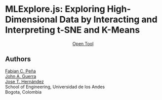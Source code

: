 # MLExplore.js: Exploring High-Dimensional Data by Interacting and Interpreting t-SNE and K-Means

<p align="center">
  <a href="https://fabiancpl.github.io/MLExplore.js/" target="_blank">Open Tool</a></a>
</p>

## Authors

[Fabian C. Peña](https://fabiancpl.github.io)
<br />
[John A. Guerra](http://johnguerra.co/)
<br />
[Jose T. Hernández](https://profesores.virtual.uniandes.edu.co/jhernand/en/inicio-en/)
<br />
School of Engineering, Universidad de los Andes
<br />
Bogota, Colombia
